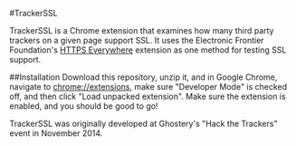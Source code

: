 #TrackerSSL

TrackerSSL is a Chrome extension that examines how many third party trackers on a given page support SSL. It uses the Electronic Frontier Foundation's [HTTPS Everywhere](https://github.com/EFForg/https-everywhere/pulls) extension as one method for testing SSL support.

##Installation
Download this repository, unzip it, and in Google Chrome, navigate to [chrome://extensions](chrome://extensions), make sure "Developer Mode" is checked off, and then click "Load unpacked extension". Make sure the extension is enabled, and you should be good to go!

TrackerSSL was originally developed at Ghostery's "Hack the Trackers" event in November 2014.